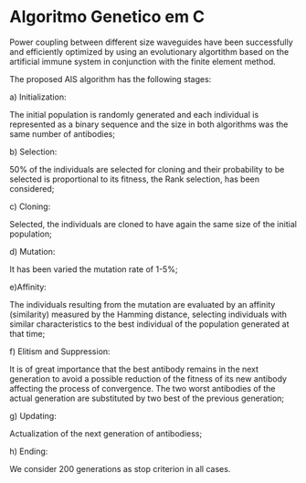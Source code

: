 # Algoritmo Genetico em C
Power coupling between different size waveguides have been successfully and efficiently optimized by using an evolutionary algortithm based on the artificial immune system in conjunction with the finite element method.

The proposed AIS algorithm has the following stages: 

a) Initialization: 

The initial population is randomly generated and each individual is represented as a binary sequence and the size in both algorithms was the same number of
antibodies; 

b) Selection: 

50% of the individuals are selected for cloning and their probability to be selected is proportional to its fitness, the Rank selection, has been considered; 

c) Cloning: 

Selected, the individuals are cloned to have again the same size of the initial population; 

d) Mutation: 

It has been varied the mutation rate of 1-5%; 

e)Affinity: 

The individuals resulting from the mutation are evaluated by an affinity (similarity) measured by the Hamming distance, selecting individuals with similar characteristics to the best individual of the population generated at that time; 

f) Elitism and Suppression: 

It is of great importance that the best antibody remains in the next generation to avoid a possible reduction of the fitness of its new antibody affecting the process of convergence. The two worst antibodies of the actual generation are substituted by two best of the previous generation; 

g) Updating:

Actualization of the next generation of antibodiess; 

h) Ending: 

We consider 200 generations as stop criterion in all cases.
